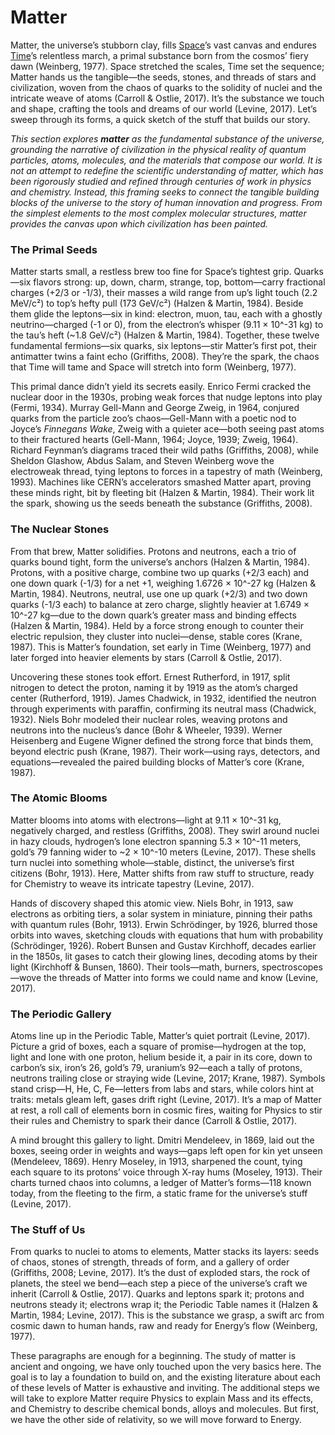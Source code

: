 # Matter

Matter, the universe’s stubborn clay, fills <a href="space">Space</a>’s vast canvas and endures <a href="time">Time</a>’s relentless march, a primal substance born from the cosmos’ fiery dawn (Weinberg, 1977). Space stretched the scales, Time set the sequence; Matter hands us the tangible—the seeds, stones, and threads of stars and civilization, woven from the chaos of quarks to the solidity of nuclei and the intricate weave of atoms (Carroll & Ostlie, 2017). It’s the substance we touch and shape, crafting the tools and dreams of our world (Levine, 2017). Let’s sweep through its forms, a quick sketch of the stuff that builds our story.

*This section explores **matter** as the fundamental substance of the universe, grounding the narrative of civilization in the physical reality of quantum particles, atoms, molecules, and the materials that compose our world. It is not an attempt to redefine the scientific understanding of matter, which has been rigorously studied and refined through centuries of work in physics and chemistry. Instead, this framing seeks to connect the tangible building blocks of the universe to the story of human innovation and progress. From the simplest elements to the most complex molecular structures, matter provides the canvas upon which civilization has been painted.*
### The Primal Seeds

Matter starts small, a restless brew too fine for Space’s tightest grip. Quarks—six flavors strong: up, down, charm, strange, top, bottom—carry fractional charges (+2/3 or -1/3), their masses a wild range from up’s light touch (2.2 MeV/c²) to top’s hefty pull (173 GeV/c²) (Halzen & Martin, 1984). Beside them glide the leptons—six in kind: electron, muon, tau, each with a ghostly neutrino—charged (-1 or 0), from the electron’s whisper (9.11 × 10^-31 kg) to the tau’s heft (~1.8 GeV/c²) (Halzen & Martin, 1984). Together, these twelve fundamental fermions—six quarks, six leptons—stir Matter’s first pot, their antimatter twins a faint echo (Griffiths, 2008). They’re the spark, the chaos that Time will tame and Space will stretch into form (Weinberg, 1977).

This primal dance didn’t yield its secrets easily. Enrico Fermi cracked the nuclear door in the 1930s, probing weak forces that nudge leptons into play (Fermi, 1934). Murray Gell-Mann and George Zweig, in 1964, conjured quarks from the particle zoo’s chaos—Gell-Mann with a poetic nod to Joyce’s _Finnegans Wake_, Zweig with a quieter ace—both seeing past atoms to their fractured hearts (Gell-Mann, 1964; Joyce, 1939; Zweig, 1964). Richard Feynman’s diagrams traced their wild paths (Griffiths, 2008), while Sheldon Glashow, Abdus Salam, and Steven Weinberg wove the electroweak thread, tying leptons to forces in a tapestry of math (Weinberg, 1993). Machines like CERN’s accelerators smashed Matter apart, proving these minds right, bit by fleeting bit (Halzen & Martin, 1984). Their work lit the spark, showing us the seeds beneath the substance (Griffiths, 2008).

### The Nuclear Stones

From that brew, Matter solidifies. Protons and neutrons, each a trio of quarks bound tight, form the universe’s anchors (Halzen & Martin, 1984). Protons, with a positive charge, combine two up quarks (+2/3 each) and one down quark (-1/3) for a net +1, weighing 1.6726 × 10^-27 kg (Halzen & Martin, 1984). Neutrons, neutral, use one up quark (+2/3) and two down quarks (-1/3 each) to balance at zero charge, slightly heavier at 1.6749 × 10^-27 kg—due to the down quark’s greater mass and binding effects (Halzen & Martin, 1984). Held by a force strong enough to counter their electric repulsion, they cluster into nuclei—dense, stable cores (Krane, 1987). This is Matter’s foundation, set early in Time (Weinberg, 1977) and later forged into heavier elements by stars (Carroll & Ostlie, 2017).

Uncovering these stones took effort. Ernest Rutherford, in 1917, split nitrogen to detect the proton, naming it by 1919 as the atom’s charged center (Rutherford, 1919). James Chadwick, in 1932, identified the neutron through experiments with paraffin, confirming its neutral mass (Chadwick, 1932). Niels Bohr modeled their nuclear roles, weaving protons and neutrons into the nucleus’s dance (Bohr & Wheeler, 1939). Werner Heisenberg and Eugene Wigner defined the strong force that binds them, beyond electric push (Krane, 1987). Their work—using rays, detectors, and equations—revealed the paired building blocks of Matter’s core (Krane, 1987).

### The Atomic Blooms

Matter blooms into atoms with electrons—light at 9.11 × 10^-31 kg, negatively charged, and restless (Griffiths, 2008). They swirl around nuclei in hazy clouds, hydrogen’s lone electron spanning 5.3 × 10^-11 meters, gold’s 79 fanning wider to ~2 × 10^-10 meters (Levine, 2017). These shells turn nuclei into something whole—stable, distinct, the universe’s first citizens (Bohr, 1913). Here, Matter shifts from raw stuff to structure, ready for Chemistry to weave its intricate tapestry (Levine, 2017).

Hands of discovery shaped this atomic view. Niels Bohr, in 1913, saw electrons as orbiting tiers, a solar system in miniature, pinning their paths with quantum rules (Bohr, 1913). Erwin Schrödinger, by 1926, blurred those orbits into waves, sketching clouds with equations that hum with probability (Schrödinger, 1926). Robert Bunsen and Gustav Kirchhoff, decades earlier in the 1850s, lit gases to catch their glowing lines, decoding atoms by their light (Kirchhoff & Bunsen, 1860). Their tools—math, burners, spectroscopes—wove the threads of Matter into forms we could name and know (Levine, 2017).

### The Periodic Gallery

Atoms line up in the Periodic Table, Matter’s quiet portrait (Levine, 2017). Picture a grid of boxes, each a square of promise—hydrogen at the top, light and lone with one proton, helium beside it, a pair in its core, down to carbon’s six, iron’s 26, gold’s 79, uranium’s 92—each a tally of protons, neutrons trailing close or straying wide (Levine, 2017; Krane, 1987). Symbols stand crisp—H, He, C, Fe—letters from labs and stars, while colors hint at traits: metals gleam left, gases drift right (Levine, 2017). It’s a map of Matter at rest, a roll call of elements born in cosmic fires, waiting for Physics to stir their rules and Chemistry to spark their dance (Carroll & Ostlie, 2017).

A mind brought this gallery to light. Dmitri Mendeleev, in 1869, laid out the boxes, seeing order in weights and ways—gaps left open for kin yet unseen (Mendeleev, 1869). Henry Moseley, in 1913, sharpened the count, tying each square to its protons’ voice through X-ray hums (Moseley, 1913). Their charts turned chaos into columns, a ledger of Matter’s forms—118 known today, from the fleeting to the firm, a static frame for the universe’s stuff (Levine, 2017).

### The Stuff of Us

From quarks to nuclei to atoms to elements, Matter stacks its layers: seeds of chaos, stones of strength, threads of form, and a gallery of order (Griffiths, 2008; Levine, 2017). It’s the dust of exploded stars, the rock of planets, the steel we bend—each step a piece of the universe’s craft we inherit (Carroll & Ostlie, 2017). Quarks and leptons spark it; protons and neutrons steady it; electrons wrap it; the Periodic Table names it (Halzen & Martin, 1984; Levine, 2017). This is the substance we grasp, a swift arc from cosmic dawn to human hands, raw and ready for Energy’s flow (Weinberg, 1977).

These paragraphs are enough for a beginning. The study of matter is ancient and ongoing, we have only touched upon the very basics here.  The goal is to lay a foundation to build on, and the existing literature about each of these levels of Matter is exhaustive and inviting.  The additional steps we will take to explore Matter require Physics to explain Mass and its effects, and Chemistry to describe chemical bonds, alloys and molecules.  But first, we have the other side of relativity, so we will move forward to Energy.

